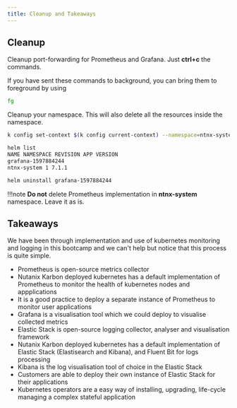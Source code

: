 ```yaml
---
title: Cleanup and Takeaways
---
```


## Cleanup

Cleanup port-forwarding for Prometheus and Grafana. Just **ctrl+c** the
commands.

If you have sent these commands to background, you can bring them to
foreground by using

```bash
fg
```

Cleanup your namespace. This will also delete all the resources inside
the namespace.

```bash title="Change to ntnx-system to be able to list deployed helm charts in that namespace"
k config set-context $(k config current-context) --namespace=ntnx-system
```
```bash title="Copy your grafana chart name to use in the next uninstall command"
helm list  
NAME NAMESPACE REVISION APP VERSION 
grafana-1597884244  
ntnx-system 1 7.1.1
```
```bash title="This chart name will vary in your implementation"
helm uninstall grafana-1597884244 
```

!!!note
       **Do not** delete Prometheus implementation in **ntnx-system** namespace. Leave it as is.

## Takeaways

We have been through implementation and use of kubernetes monitoring and logging in this bootcamp and we can't help but notice that this process is quite simple.

-   Prometheus is open-source metrics collector
-   Nutanix Karbon deployed kubernetes has a default implementation of Prometheus to monitor the health of kubernetes nodes and appplications
-   It is a good practice to deploy a separate instance of Prometheus to monitor user applications
-   Grafana is a visualisation tool which we could deploy to visualise collected metrics
-   Elastic Stack is open-source logging collector, analyser and visualisation framework
-   Nutanix Karbon deployed kubernetes has a default implementation of Elastic Stack (Elastisearch and Kibana), and Fluent Bit for logs processing
-   Kibana is the log visualisation tool of choice in the Elastic Stack
-   Customers are able to deploy their own instance of Elastic Stack for their applications
-   Kubernetes operators are a easy way of installing, upgrading, life-cycle managing a complex stateful application
